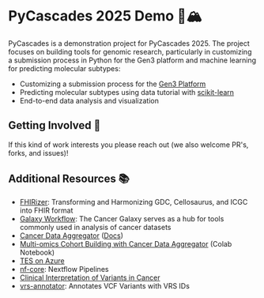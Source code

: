 # PyCascades 2025 Demo 🐍🏔️

PyCascades is a demonstration project for PyCascades 2025. The project focuses on building tools for genomic research, particularly in customizing a submission process in Python for the Gen3 platform and machine learning for predicting molecular subtypes:

- Customizing a submission process for the [Gen3 Platform](https://gen3.org/)
- Predicting molecular subtypes using data tutorial with [scikit-learn](https://scikit-learn.org/)
- End-to-end data analysis and visualization

## Getting Involved 🤝
If this kind of work interests you please reach out (we also welcome PR's, forks, and issues)!

## Additional Resources 📚
- [FHIRizer](https://github.com/bmeg/fhirizer​): Transforming and Harmonizing GDC, Cellosaurus, and ICGC into FHIR format
- [Galaxy Workflow](https://cancer.usegalaxy.org/): The Cancer Galaxy serves as a hub for tools commonly used in analysis of cancer datasets
- [Cancer Data Aggregator](https://datacommons.cancer.gov/news/cancer-data-aggregator-tailored-all-levels-computational-expertise) ([Docs](https://cda.readthedocs.io/))
- [Multi-omics Cohort Building with Cancer Data Aggregator](https://colab.research.google.com/github/CancerDataAggregator/Community-Notebooks/blob/main/Tutorials/005_isbcgc.ipynb) (Colab Notebook)
- [TES on Azure](https://github.com/microsoft/ga4gh-tes)
- [nf-core](https://nf-co.re/): Nextflow Pipelines
- [Clinical Interpretation of Variants in Cancer](https://civicdb.org/)
- [vrs-annotator](https://github.com/ohsu-comp-bio/vrs-annotator): Annotates VCF Variants with VRS IDs
